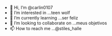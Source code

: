 - 👋 Hi, I’m @carlin0107
- 👀 I’m interested in ...teen wolf
- 🌱 I’m currently learning ...ser feliz
- 💞️ I’m looking to collaborate on ...meus objetivos
- 📫 How to reach me ...@stiles_halle

<!---
carlin0107 is a ✨ special ✨ repository because its `README.md` (this file) appears on your GitHub profile.
You can click the Preview link to take a look at your changes.
--->

